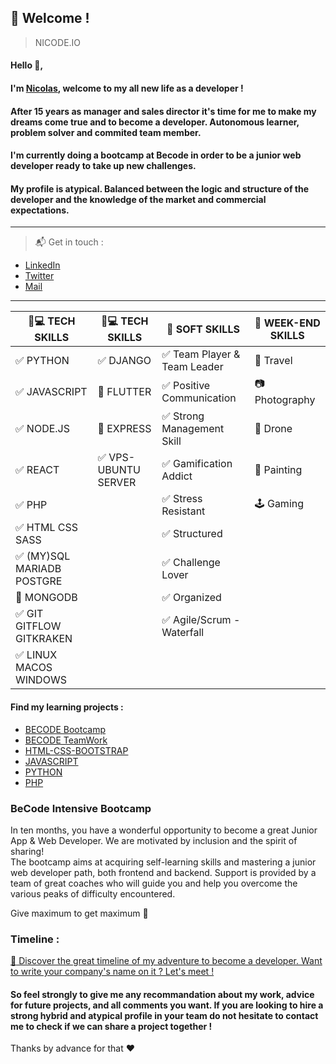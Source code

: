 ## :loudspeaker: Welcome !
> NICODE.IO

#### Hello 👋, 

#### I'm [Nicolas](https://www.linkedin.com/in/nicolas-denoel/), welcome to my all new life as a developer !

#### After 15 years as manager and sales director it's time for me to make my dreams come true and to become a developer. Autonomous learner, problem solver and commited team member.
#### I'm currently doing a bootcamp at Becode in order to be a junior web developer ready to take up new challenges.
#### My profile is atypical. Balanced between the logic and structure of the developer and the knowledge of the market and commercial expectations.

---

> :mailbox_with_mail: Get in touch :
- [LinkedIn](linkedin.com/in/nicolas-denoel)
- [Twitter](https://twitter.com/Nicode_IO)
- [Mail](mailto:info@nicode.io) 

---
| :iphone::computer: TECH SKILLS            | :iphone::computer: TECH SKILLS  |  :muscle: SOFT SKILLS                          |  :deciduous_tree: WEEK-END SKILLS |
|-------------------------------------------|---------------------------------|------------------------------------------------|-----------------------------------|
| :white_check_mark: PYTHON                 | :white_check_mark: DJANGO       | :white_check_mark: Team Player & Team Leader   | :sunrise_over_mountains: Travel   |
| :white_check_mark: JAVASCRIPT             | :construction: FLUTTER          | :white_check_mark: Positive Communication      | :camera: Photography              |
| :white_check_mark: NODE.JS                | :construction: EXPRESS          | :white_check_mark: Strong Management Skill     | :helicopter: Drone                |
| :white_check_mark: REACT                  | :white_check_mark: VPS-UBUNTU SERVER| :white_check_mark: Gamification Addict     | :art: Painting                    |
| :white_check_mark: PHP                    |                                 | :white_check_mark: Stress Resistant            | :joystick: Gaming                 |
| :white_check_mark: HTML CSS SASS          |                                 | :white_check_mark: Structured                  |                                   |
| :white_check_mark: (MY)SQL MARIADB POSTGRE|                                 | :white_check_mark: Challenge Lover             |                                   |
| :construction: MONGODB                    |                                 | :white_check_mark: Organized                   |                                   |
| :white_check_mark: GIT GITFLOW GITKRAKEN  |                                 | :white_check_mark: Agile/Scrum - Waterfall     |                                   |
| :white_check_mark: LINUX MACOS WINDOWS    |                                 |                                                |                                   |

#### Find my learning projects :
- [BECODE Bootcamp](https://github.com/nicode-io/Becode-Learning)
- [BECODE TeamWork](https://github.com/Becode-TeamWork) 
- [HTML-CSS-BOOTSTRAP](https://github.com/html-css-nicode)
- [JAVASCRIPT](https://github.com/Javascripter-Nicode)
- [PYTHON](https://github.com/Pythonizer-Nicode)
- [PHP](https://github.com/php-nicode)

### **BeCode** Intensive Bootcamp

In ten months, you have a wonderful opportunity to become a great Junior App & Web Developer. 
We are motivated by inclusion and the spirit of sharing!   
The bootcamp aims at acquiring self-learning skills and mastering a junior web developer path, both frontend and backend. 
Support is provided by a team of great coaches who will guide you and help you overcome the various peaks of difficulty encountered.

Give maximum to get maximum :rocket:

### Timeline : 
[:calendar: Discover the great timeline of my adventure to become a developer. Want to write your company's name on it ? Let's meet !](https://timelines.gitkraken.com/timeline/2e12cc334eb0406b84bf7a6339e666c4?range=2020-05-26_2020-06-27)  

#### So feel strongly to give me any recommandation about my work, advice for future projects, and all comments you want. If you are looking to hire a strong hybrid and atypical profile in your team do not hesitate to contact me to check if we can share a project together !  

Thanks by advance for that :heart:  


 
